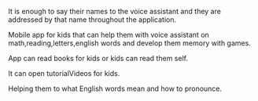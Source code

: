 It is enough to say their names to the voice assistant and they are addressed by that name throughout the application.

Mobile app for kids that can help them with voice assistant on math,reading,letters,english words and develop them memory with games.

App can read books for kids or kids can read them self.

It can open tutorialVideos for kids.

Helping them to what English words mean and how to pronounce.
